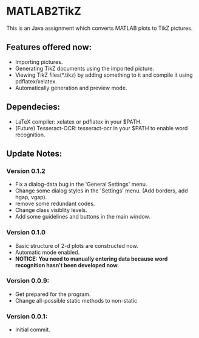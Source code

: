# MATLAB2TikZ
This is an Java assignment which converts MATLAB plots to TikZ pictures.

## Features offered now:
* Importing pictures.
* Generating TikZ documents using the imported picture.
* Viewing TikZ files(\*.tikz) by adding something to it and compile it using pdflatex/xelatex.
* Automatically generation and preview mode.

## Dependecies:
* LaTeX compiler: xelatex or pdflatex in your $PATH.
* (Future) Tesseract-OCR: tesseract-ocr in your $PATH to enable word recognition.

## Update Notes:

### Version 0.1.2
* Fix a dialog-data bug in the 'General Settings' menu.
* Change some dialog styles in the 'Settings' menu. (Add borders, add hgap, vgap).
* remove some redundant codes.
* Change class visiblity levels.
* Add some guidelines and buttons in the main window.

### Version 0.1.0
* Basic structure of 2-d plots are constructed now.
* Automatic mode enabled.
* **NOTICE: You need to manually entering data because word recognition hasn't been developed now.**

### Version 0.0.9:
* Get prepared for the program.
* Change all-possible static methods to non-static

### Version 0.0.1:
* Initial commit.
